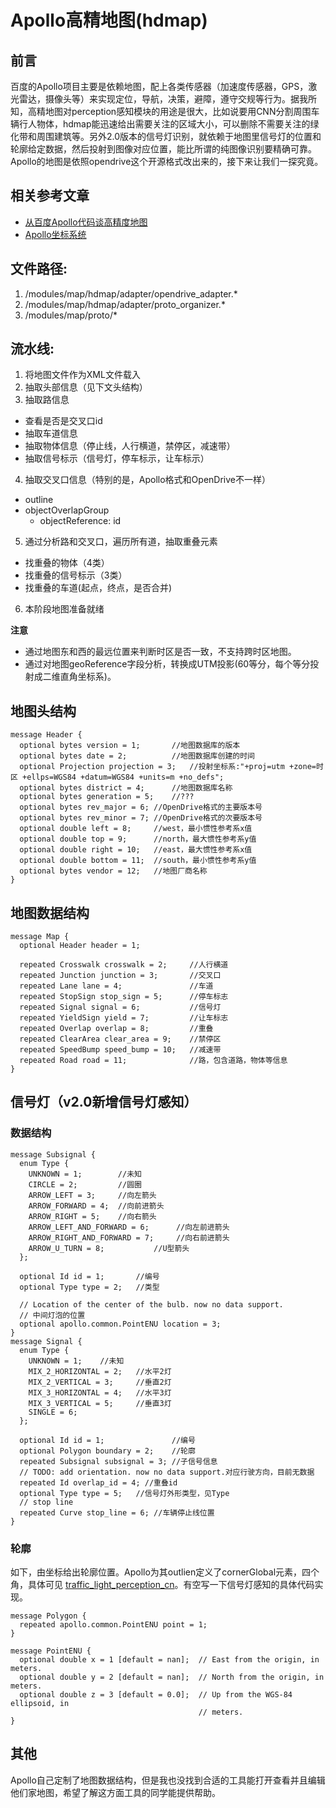 # Apollo高精地图(hdmap)
## 前言
百度的Apollo项目主要是依赖地图，配上各类传感器（加速度传感器，GPS，激光雷达，摄像头等）来实现定位，导航，决策，避障，遵守交规等行为。据我所知，高精地图对perception感知模块的用途是很大，比如说要用CNN分割周围车辆行人物体，hdmap能迅速给出需要关注的区域大小，可以删除不需要关注的绿化带和周围建筑等。另外2.0版本的信号灯识别，就依赖于地图里信号灯的位置和轮廓给定数据，然后投射到图像对应位置，能比所谓的纯图像识别要精确可靠。Apollo的地图是依照opendrive这个开源格式改出来的，接下来让我们一探究竟。

## 相关参考文章
* [从百度Apollo代码谈高精度地图][ref1]
* [Apollo坐标系统][ref2]

## 文件路径:
1. /modules/map/hdmap/adapter/opendrive_adapter.*
1. /modules/map/hdmap/adapter/proto_organizer.*
2. /modules/map/proto/*

## 流水线:
1. 将地图文件作为XML文件载入
2. 抽取头部信息（见下文头结构）
3. 抽取路信息
 - 查看是否是交叉口id
 - 抽取车道信息
 - 抽取物体信息（停止线，人行横道，禁停区，减速带）
 - 抽取信号标示（信号灯，停车标示，让车标示）
4. 抽取交叉口信息（特别的是，Apollo格式和OpenDrive不一样）
 - outline
 - objectOverlapGroup
    - objectReference: id
5. 通过分析路和交叉口，遍历所有道，抽取重叠元素
 - 找重叠的物体（4类）
 - 找重叠的信号标示（3类）
 - 找重叠的车道(起点，终点，是否合并)
6. 本阶段地图准备就绪

**注意**
* 通过地图东和西的最远位置来判断时区是否一致，不支持跨时区地图。
* 通过对地图geoReference字段分析，转换成UTM投影(60等分，每个等分投射成二维直角坐标系)。

## 地图头结构
```
message Header {
  optional bytes version = 1;       //地图数据库的版本
  optional bytes date = 2;          //地图数据库创建的时间
  optional Projection projection = 3;   //投射坐标系:"+proj=utm +zone=时区 +ellps=WGS84 +datum=WGS84 +units=m +no_defs";
  optional bytes district = 4;      //地图数据库名称
  optional bytes generation = 5;    //???
  optional bytes rev_major = 6; //OpenDrive格式的主要版本号
  optional bytes rev_minor = 7; //OpenDrive格式的次要版本号
  optional double left = 8;     //west，最小惯性参考系x值
  optional double top = 9;      //north，最大惯性参考系y值
  optional double right = 10;   //east，最大惯性参考系x值
  optional double bottom = 11;  //south，最小惯性参考系y值
  optional bytes vendor = 12;   //地图厂商名称
}
```

## 地图数据结构
```
message Map {
  optional Header header = 1;

  repeated Crosswalk crosswalk = 2;     //人行横道
  repeated Junction junction = 3;       //交叉口
  repeated Lane lane = 4;               //车道
  repeated StopSign stop_sign = 5;      //停车标志
  repeated Signal signal = 6;           //信号灯
  repeated YieldSign yield = 7;         //让车标志
  repeated Overlap overlap = 8;         //重叠
  repeated ClearArea clear_area = 9;    //禁停区
  repeated SpeedBump speed_bump = 10;   //减速带
  repeated Road road = 11;              //路，包含道路，物体等信息
}
```

## 信号灯（v2.0新增信号灯感知）
### 数据结构
```
message Subsignal {
  enum Type {
    UNKNOWN = 1;        //未知
    CIRCLE = 2;         //圆圈
    ARROW_LEFT = 3;     //向左箭头
    ARROW_FORWARD = 4;  //向前进箭头
    ARROW_RIGHT = 5;    //向右箭头
    ARROW_LEFT_AND_FORWARD = 6;      //向左前进箭头
    ARROW_RIGHT_AND_FORWARD = 7;     //向右前进箭头
    ARROW_U_TURN = 8;           //U型箭头
  };

  optional Id id = 1;       //编号
  optional Type type = 2;   //类型

  // Location of the center of the bulb. now no data support.
  // 中间灯泡的位置
  optional apollo.common.PointENU location = 3;
}
message Signal {
  enum Type {
    UNKNOWN = 1;    //未知
    MIX_2_HORIZONTAL = 2;   //水平2灯
    MIX_2_VERTICAL = 3;     //垂直2灯
    MIX_3_HORIZONTAL = 4;   //水平3灯
    MIX_3_VERTICAL = 5;     //垂直3灯
    SINGLE = 6;
  };

  optional Id id = 1;               //编号
  optional Polygon boundary = 2;    //轮廓
  repeated Subsignal subsignal = 3; //子信号信息
  // TODO: add orientation. now no data support.对应行驶方向，目前无数据
  repeated Id overlap_id = 4; //重叠id
  optional Type type = 5;   //信号灯外形类型，见Type
  // stop line
  repeated Curve stop_line = 6; //车辆停止线位置
}
```
### 轮廓
如下，由坐标给出轮廓位置。Apollo为其outlien定义了cornerGlobal元素，四个角，具体可见 [traffic_light_perception_cn][ref3]。有空写一下信号灯感知的具体代码实现。

```
message Polygon {
  repeated apollo.common.PointENU point = 1;
}

message PointENU {
  optional double x = 1 [default = nan];  // East from the origin, in meters.
  optional double y = 2 [default = nan];  // North from the origin, in meters.
  optional double z = 3 [default = 0.0];  // Up from the WGS-84 ellipsoid, in
                                          // meters.
}
```

## 其他
Apollo自己定制了地图数据结构，但是我也没找到合适的工具能打开查看并且编辑他们家地图，希望了解这方面工具的同学能提供帮助。

[ref1]: https://zhuanlan.zhihu.com/p/30728273 "从百度Apollo代码谈高精度地图"
[ref2]: https://github.com/ApolloAuto/apollo/blob/master/docs/specs/coordination.pdf "Apollo坐标系统"
[ref3]: https://github.com/chucklqsun/apollo_learning/blob/master/traffic_light_perception_cn.md "traffic light perception"
